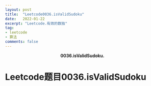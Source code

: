 ```yaml
---
layout: post
title:  "Leetcode0036.isValidSudoku"
date:   2022-01-22
excerpt: "Leetcode.有效的数独"
tag:
- leetcode 
- 算法
comments: false
---
```


<center><b>0036.isValidSudoku.</b> </center>

# Leetcode题目0036.isValidSudoku